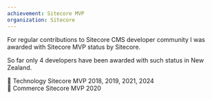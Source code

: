 ```yaml
---
achievement: Sitecore MVP
organization: Sitecore
---
```

For regular contributions to Sitecore CMS developer community I was awarded with Sitecore MVP status by Sitecore.

So far only 4 developers have been awarded with such status in New Zealand.

🥇 Technology Sitecore MVP 2018, 2019, 2021, 2024  
🥇 Commerce Sitecore MVP 2020